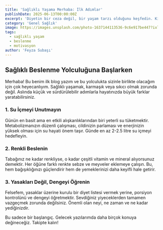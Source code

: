 ```yaml
---
title: 'Sağlıklı Yaşama Merhaba: İlk Adımlar'
publishDate: 2025-06-13T00:00:00Z
excerpt: 'Diyetin bir ceza değil, bir yaşam tarzı olduğunu keşfedin. Kısıtlamalar olmadan sağlıklı hedeflere nasıl ulaşılır?'
category: 'Genel Sağlık'
image: https://images.unsplash.com/photo-1637144113536-9c6e917be447?ixlib=rb-4.0.3&ixid=M3wxMjA3fDB8MHxwaG90by1wYWdlfHx8fGVufDB8fHx8fA%3D%3D&auto=format&fit=crop&w=1674&q=80
tags:
  - sağlıklı yaşam
  - beslenme
  - motivasyon
author: 'Feyza Subaşı'
---
```


## Sağlıklı Beslenme Yolculuğuna Başlarken

Merhaba! Bu benim ilk blog yazım ve bu yolculukta sizinle birlikte olacağım için çok heyecanlıyım. Sağlıklı yaşamak, karmaşık veya sıkıcı olmak zorunda değil. Aslında küçük ve sürdürülebilir adımlarla hayatınızda büyük farklar yaratabilirsiniz.

### 1. Su İçmeyi Unutmayın
Günün en basit ama en etkili alışkanlıklarından biri yeterli su tüketmektir. Metabolizmanızın düzenli çalışması, cildinizin parlaması ve enerjinizin yüksek olması için su hayati önem taşır. Günde en az 2-2.5 litre su içmeyi hedefleyin.

### 2. Renkli Beslenin
Tabağınız ne kadar renkliyse, o kadar çeşitli vitamin ve mineral alıyorsunuz demektir. Her öğüne farklı renkte sebze ve meyveler eklemeye çalışın. Bu, hem bağışıklığınızı güçlendirir hem de yemeklerinizi daha keyifli hale getirir.

### 3. Yasakları Değil, Dengeyi Öğrenin
Felsefem, yasaklar üzerine kurulu bir diyet listesi vermek yerine, porsiyon kontrolünü ve dengeyi öğretmektir. Sevdiğiniz yiyeceklerden tamamen vazgeçmek zorunda değilsiniz. Önemli olan neyi, ne zaman ve ne kadar yediğinizdir.

Bu sadece bir başlangıç. Gelecek yazılarımda daha birçok konuya değineceğiz. Takipte kalın!
